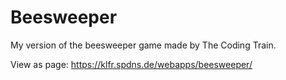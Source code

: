 # Beesweeper
My version of the beesweeper game made by The Coding Train.

View as page:
https://klfr.spdns.de/webapps/beesweeper/
